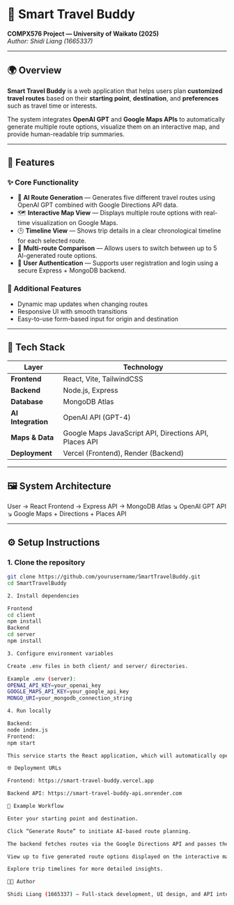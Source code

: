 # 🧭 Smart Travel Buddy  
**COMPX576 Project — University of Waikato (2025)**  
*Author: Shidi Liang (1665337)*  

---

## 🌍 Overview
**Smart Travel Buddy** is a web application that helps users plan **customized travel routes** based on their **starting point**, **destination**, and **preferences** such as travel time or interests.  

The system integrates **OpenAI GPT** and **Google Maps APIs** to automatically generate multiple route options, visualize them on an interactive map, and provide human-readable trip summaries.

---

## 🚀 Features

### ✨ Core Functionality
- 🧠 **AI Route Generation** — Generates five different travel routes using OpenAI GPT combined with Google Directions API data.  
- 🗺️ **Interactive Map View** — Displays multiple route options with real-time visualization on Google Maps.  
- 🕒 **Timeline View** — Shows trip details in a clear chronological timeline for each selected route.  
- 🔁 **Multi-route Comparison** — Allows users to switch between up to 5 AI-generated route options.  
- 🔐 **User Authentication** — Supports user registration and login using a secure Express + MongoDB backend.  

### 🧩 Additional Features
- Dynamic map updates when changing routes  
- Responsive UI with smooth transitions  
- Easy-to-use form-based input for origin and destination  

---

## 🧰 Tech Stack

| Layer | Technology |
|-------|-------------|
| **Frontend** | React, Vite, TailwindCSS |
| **Backend** | Node.js, Express |
| **Database** | MongoDB Atlas |
| **AI Integration** | OpenAI API (GPT-4) |
| **Maps & Data** | Google Maps JavaScript API, Directions API, Places API |
| **Deployment** | Vercel (Frontend), Render (Backend) |

---

## 🖼️ System Architecture
User → React Frontend → Express API → MongoDB Atlas
↘ OpenAI GPT API
↘ Google Maps + Directions + Places API

---

## ⚙️ Setup Instructions

### 1. Clone the repository
```bash
git clone https://github.com/yourusername/SmartTravelBuddy.git
cd SmartTravelBuddy

2. Install dependencies

Frontend
cd client
npm install
Backend
cd server
npm install

3. Configure environment variables

Create .env files in both client/ and server/ directories.

Example .env (server):
OPENAI_API_KEY=your_openai_key
GOOGLE_MAPS_API_KEY=your_google_api_key
MONGO_URI=your_mongodb_connection_string

4. Run locally

Backend:
node index.js
Frontend:
npm start

This service starts the React application, which will automatically open in your browser, usually at http://localhost:3000.

🌐 Deployment URLs

Frontend: https://smart-travel-buddy.vercel.app

Backend API: https://smart-travel-buddy-api.onrender.com

🧠 Example Workflow

Enter your starting point and destination.

Click “Generate Route” to initiate AI-based route planning.

The backend fetches routes via the Google Directions API and passes them to GPT for descriptive summaries.

View up to five generated route options displayed on the interactive map.

Explore trip timelines for more detailed insights.

🧑‍💻 Author

Shidi Liang (1665337) — Full-stack development, UI design, and API integration




